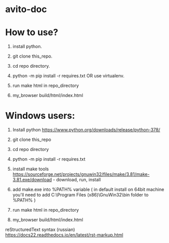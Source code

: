 # avito-doc

How to use?
=================

1. install python.

2. git clone this_repo.

3. cd repo directory.

4. python -m pip install -r requires.txt OR use virtualenv.

5. run make html in repo_directory

6. my_browser build/html/index.html

Windows users:
========================

1. Install python https://www.python.org/downloads/release/python-378/

2. git clone this_repo

3. cd repo directory

4. python -m pip install -r requires.txt

5. install make tools https://sourceforge.net/projects/gnuwin32/files/make/3.81/make-3.81.exe/download  - download, run, install

6. add make.exe into %PATH% variable ( in default install on 64bit machine you'll need to add C:\Program Files (x86)\GnuWin32\bin folder to %PATH% )

7. run make html in repo_directory

8. my_browser build/html/index.html


reStructuredText syntax (russian)
	<https://docs22.readthedocs.io/en/latest/rst-markup.html>
